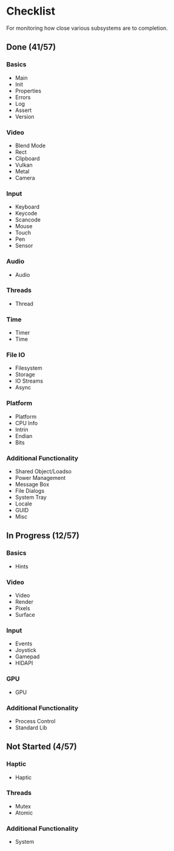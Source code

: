 # Checklist
For monitoring how close various subsystems are to completion.

## Done (41/57)

### Basics
* Main
* Init
* Properties
* Errors
* Log
* Assert
* Version

### Video
* Blend Mode
* Rect
* Clipboard
* Vulkan
* Metal
* Camera

### Input
* Keyboard
* Keycode
* Scancode
* Mouse
* Touch
* Pen
* Sensor

### Audio
* Audio

### Threads
* Thread

### Time
* Timer
* Time

### File IO
* Filesystem
* Storage
* IO Streams
* Async

### Platform
* Platform
* CPU Info
* Intrin
* Endian
* Bits

### Additional Functionality
* Shared Object/Loadso
* Power Management
* Message Box
* File Dialogs
* System Tray
* Locale
* GUID
* Misc

## In Progress (12/57)

### Basics
* Hints

### Video
* Video
* Render
* Pixels
* Surface

### Input
* Events
* Joystick
* Gamepad
* HIDAPI

### GPU
* GPU

### Additional Functionality
* Process Control
* Standard Lib

## Not Started (4/57)

### Haptic
* Haptic

### Threads
* Mutex
* Atomic

### Additional Functionality
* System
